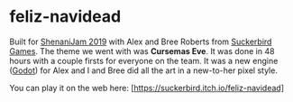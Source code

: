 # feliz-navidead

Built for [ShenaniJam 2019](https://itch.io/jam/bscotch2019) with Alex and Bree Roberts from [Suckerbird Games](https://www.suckerbirdgames.com/). The theme we went with was **Cursemas Eve**.
It was done in 48 hours with a couple firsts for everyone on the team. It was a new engine ([Godot](https://godotengine.org/)) for Alex and I and Bree did all the art in a new-to-her pixel style.

You can play it on the web here: [https://suckerbird.itch.io/feliz-navidead]
